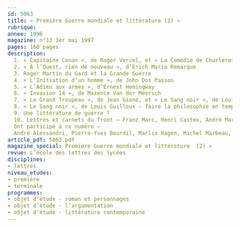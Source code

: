 ```yaml
---
id: 5063
title: « Première Guerre mondiale et littérature (2) »
rubrique: 
annee: 1996
magazine: n°13 1er mai 1997
pages: 160 pages
description: 
  1. « Capitaine Conan », de Roger Vercel, et « La Comédie de Charleroi », de Pierre Drieu la Rochelle – mythe et réalité du héros de guerre
  2. « À l’Ouest, rien de nouveau », d’Erich Maria Remarque
  3. Roger Martin du Gard et la Grande Guerre
  4. « L’Initiation d’un homme », de John Dos Passos
  5. « L’Adieu aux armes », d’Ernest Hemingway
  6. « Invasion 14 », de Maxence Van der Meersch
  7. « Le Grand Troupeau », de Jean Giono, et « Le Sang noir », de Louis Guilloux – deux représentations de l’« arrière »
  8. « Le Sang noir », de Louis Guilloux – faire la philosophie en temps de guerre
  9. Une littérature de guerre ?
  10. Lettres et carnets du front – Franz Marc, Henri Castex, André Mare
  Ont participé à ce numéro – 
  André Alessandri, Pierre-Yves Bourdil, Marlis Hagen, Michel Marbeau, Jacques Le Marinel, Jean-François Massol, Jean-Louis Rambour, Paul Renard et Yves Stalloni
article_pdf: 5063.pdf
magazine_special: Première Guerre mondiale et littérature  (2) »
revue: L’école des lettres des lycées
disciplines:
- lettres
niveau_etudes:
- première
- terminale
programmes:
- objet d’étude - roman et personnages
- objet d’étude - l’argumentation
- objet d’étude - littérature contemporaine
---
```

